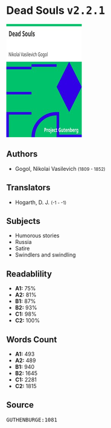 # Dead Souls <kbd>v2.2.1</kbd>

![](./cover.medium.jpg "")

## Authors


 - Gogol, Nikolai Vasilevich <small>(1809 - 1852)</small>

## Translators


 - Hogarth, D. J. <small>(-1 - -1)</small>

## Subjects


 - Humorous stories
 - Russia
 - Satire
 - Swindlers and swindling

## Readablility


 - **A1:** 75%
 - **A2:** 81%
 - **B1:** 87%
 - **B2:** 93%
 - **C1:** 98%
 - **C2:** 100%

## Words Count


 - **A1:** 493
 - **A2:** 489
 - **B1:** 940
 - **B2:** 1645
 - **C1:** 2281
 - **C2:** 1815

## Source


<kbd>GUTHENBURGE:1081</kbd>
